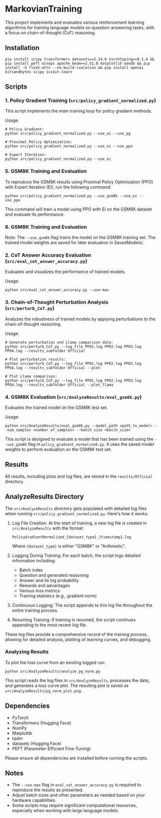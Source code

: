 # MarkovianTraining 

This project implements and evaluates various reinforcement learning algorithms for training language models on question-answering tasks, with a focus on chain-of-thought (CoT) reasoning.

## Installation
```
pip install scipy transformers datasets==2.14.6 torchtyping==0.1.4 && pip install peft einops apache_beam==2.51.0 matplotlib wandb && pip install -U flash-attn --no-build-isolation && pip install openai bitsandbytes scipy scikit-learn 
```

## Scripts

### 1. Policy Gradient Training (`src/policy_gradient_normalized.py`)

This script implements the main training loop for policy gradient methods.

Usage:
```
# Policy Gradient:
python src/policy_gradient_normalized.py --use_ei --use_pg

# Proximal Policy Optimization:
python src/policy_gradient_normalized.py --use_ei --use_ppo

# Expert Iteration:
python src/policy_gradient_normalized.py --use_ei
```

### 5. GSM8K Training and Evaluation

To reproduce the GSM8K results using Proximal Policy Optimization (PPO) with Expert Iteration (EI), run the following command:

```
python src/policy_gradient_normalized.py --use_gsm8k --use_ei --use_ppo
```

This command will train a model using PPO with EI on the GSM8K dataset and evaluate its performance.

### 6. GSM8K Training and Evaluation

Note: The `--use_gsm8k` flag trains the model on the GSM8K training set. The trained model weights are saved for later evaluation in SavedModels/.

### 2. CoT Answer Accuracy Evaluation (`src/eval_cot_answer_accuracy.py`)

Evaluates and visualizes the performance of trained models.

Usage:
```
python src/eval_cot_answer_accuracy.py --use-max
```

### 3. Chain-of-Thought Perturbation Analysis (`src/perturb_CoT.py`)

Analyzes the robustness of trained models by applying perturbations to the chain-of-thought reasoning.

Usage:
```
# Generate perturbation and Llama comparison data:
python src/perturb_CoT.py --log_file PPO1.log PPO2.log PPO3.log PPO4.log --results_subfolder Official

# Plot perturbation results:
python src/perturb_CoT.py --log_file PPO1.log PPO2.log PPO3.log PPO4.log --results_subfolder Official --plot

# Plot Llama comparison:
python src/perturb_CoT.py --log_file PPO1.log PPO2.log PPO3.log PPO4.log --results_subfolder Official --plot_llama
```

### 4. GSM8K Evaluation (`src/AnalyzeResults/eval_gsm8k.py`)

Evaluates the trained model on the GSM8K test set.

Usage:
```
python src/AnalyzeResults/eval_gsm8k.py --model_path <path_to_model> --num_samples <number_of_samples> --batch_size <batch_size>
```

This script is designed to evaluate a model that has been trained using the `--use_gsm8k` flag in `policy_gradient_normalized.py`. It uses the saved model weights to perform evaluation on the GSM8K test set.

## Results

All results, including plots and log files, are stored in the `results/Official` directory.

## AnalyzeResults Directory

The `src/AnalyzeResults` directory gets populated with detailed log files when running `src/policy_gradient_normalized.py`. Here's how it works:

1. Log File Creation: At the start of training, a new log file is created in `src/AnalyzeResults` with the format:
   ```
   PolicyGradientNormalized_{dataset_type}_{timestamp}.log
   ```
   Where `{dataset_type}` is either "GSM8K" or "Arithmetic".

2. Logging During Training: For each batch, the script logs detailed information including:
   - Batch index
   - Question and generated reasoning
   - Answer and its log probability
   - Rewards and advantages
   - Various loss metrics
   - Training statistics (e.g., gradient norm)

3. Continuous Logging: The script appends to this log file throughout the entire training process.

4. Resuming Training: If training is resumed, the script continues appending to the most recent log file.

These log files provide a comprehensive record of the training process, allowing for detailed analysis, plotting of learning curves, and debugging.

### Analyzing Results

To plot the loss curve from an existing logged run:

```
python src/AnalyzeResults/analyze_pg_norm.py
```

This script reads the log files in `src/AnalyzeResults`, processes the data, and generates a loss curve plot. The resulting plot is saved as `src/AnalyzeResults/pg_norm_plot.png`.

## Dependencies

- PyTorch
- Transformers (Hugging Face)
- NumPy
- Matplotlib
- tqdm
- datasets (Hugging Face)
- PEFT (Parameter-Efficient Fine-Tuning)

Please ensure all dependencies are installed before running the scripts.

## Notes

- The `--use-max` flag in `eval_cot_answer_accuracy.py` is required to reproduce the results as presented.
- Adjust batch sizes and other parameters as needed based on your hardware capabilities.
- Some scripts may require significant computational resources, especially when working with large language models.